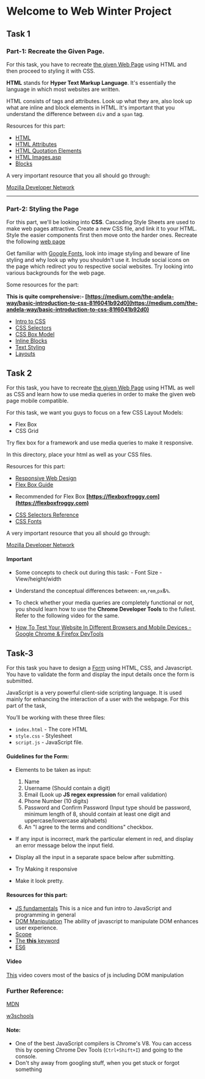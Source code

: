 # Welcome to Web Winter Project

## Task 1
### Part-1: Recreate the Given Page.

For this task, you have to recreate [the given Web Page](https://github.com/swadhinroutray/winter-web-resources/blob/master/Task1/HTML.jpg) using HTML and then proceed to styling it with CSS. 

**HTML** stands for **Hyper Text Markup Language**. It's essentially the language in which most websites are written. 

HTML consists of tags and attributes. Look up what they are, also look up what are inline and block elements in HTML. It's important that you understand the difference between `div` and a `span` tag. 

Resources for this part:

* [HTML](https://www.w3schools.com/html/)
* [HTML Attributes](https://www.w3schools.com/html/html_attributes.asp)
* [HTML Quotation Elements](https://www.w3schools.com/html/html_quotation_elements.asp)
* [HTML Images.asp](https://www.w3schools.com/html/html_images.asp)
* [Blocks](https://www.w3schools.com/html/html_blocks.asp)

A very important resource that you all should go through: 

[Mozilla Developer Network](https://developer.mozilla.org/en-US/)



***


### Part-2: Styling the Page

For this part, we'll be looking into **CSS**. Cascading Style Sheets are used to make web pages attractive. Create a new CSS file, and link it to your HTML. Style the easier components first then move onto the harder ones. Recreate the following [web page](https://github.com/swadhinroutray/winter-web-resources/blob/master/Task1/HTMLwithCSS.jpg)

Get familiar with [Google Fonts](https://fonts.google.com/), look into image styling and beware of line styling and why look up why you shouldn't use it. Include social icons on the page which redirect you to respective social websites. Try looking into various backgrounds for the web page.


Some resources for the part: 

**This is quite comprehensive:- [https://medium.com/the-andela-way/basic-introduction-to-css-81f6041b92d0](https://medium.com/the-andela-way/basic-introduction-to-css-81f6041b92d0)**

 * [Intro to CSS](https://www.w3schools.com/css/css_intro.asp)
* [CSS Selectors](https://www.w3schools.com/css/css_selectors.asp)
 * [CSS Box Model](https://www.w3schools.com/css/css_boxmodel.asp)
* [Inline Blocks](https://www.w3schools.com/css/css_inline-block.asp)
 * [Text Styling](https://developer.mozilla.org/en-US/docs/Learn/CSS/Styling_text)
 * [Layouts](https://developer.mozilla.org/en-US/docs/Learn/CSS/CSS_layout)


## Task 2

For this task, you have to recreate [the given Web Page](https://github.com/swadhinroutray/winter-web-resources/tree/master/Task2) using HTML as well as CSS and learn how to use media queries in order to make the given web page mobile compatible.

For this task, we want you guys to focus on a few CSS Layout Models:
* Flex Box
* CSS Grid

Try flex box for a framework and use media queries to make it responsive.
             
In this directory, place your html as well as your CSS files.

Resources for this part:

* [Responsive Web Design](https://www.w3schools.com/html/html_responsive.asp)
* [Flex Box Guide](https://css-tricks.com/snippets/css/a-guide-to-flexbox/)

- Recommended for Flex Box **[https://flexboxfroggy.com](https://flexboxfroggy.com)**

* [CSS Selectors Reference](https://www.w3schools.com/cssref/css_selectors.asp)
* [CSS Fonts](https://www.w3schools.com/css/css_font.asp)

A very important resource that you all should go through: 

[Mozilla Developer Network](https://developer.mozilla.org/en-US/)

#### Important

- Some concepts to check out during this task:
        - Font Size
        - View/height/width
- Understand the conceptual differences between: `em`,`rem`,`px`&`%`. 

- To check whether your media queries are completely functional or not, you should learn how to use the **Chrome Developer Tools** to the fullest. Refer to the following video for the same.

* [How To Test Your Website In Different Browsers and Mobile Devices - Google Chrome & Firefox DevTools](https://www.youtube.com/watch?v=vs2TYCMCuL8)


## Task-3

 For this task you have to design a [Form](https://github.com/swadhinroutray/winter-web-resources/blob/master/Task3/FormExample.mp4) using HTML, CSS, and Javascript. You have to validate the form and display the input details once the form is submitted.

JavaScript is a very powerful client-side scripting language. It is used mainly for enhancing the interaction of a user with the webpage.
For this part of the task,

You’ll be working with these three files:
* ```index.html```  - The core HTML
* ```style.css``` - Stylesheet
* ```script.js``` - JavaScript file.

#### Guidelines for the Form:
* Elements to be taken as input:
  1. Name
  2. Username (Should contain a digit)
  3. Email (Look up **JS regex expression** for email validation)
  4. Phone Number (10 digits)
  5. Password and Confirm Password (Input type should be password, minimum length of 8, should contain at least one digit and uppercase/lowercase alphabets)
  6. An "I agree to the terms and conditions" checkbox.

* If any input is incorrect, mark the particular element in red, and display an error message below the input field.
* Display all the input in a separate space below after submitting.
* Try Making it responsive
* Make it look pretty.

#### Resources for this part:
* [JS fundamentals](http://jsforcats.com/) This is a nice and fun intro to JavaScript and programming in general
* [DOM Manipulation](https://www.theodinproject.com/courses/web-development-101/lessons/dom-manipulation) The ability of javascript to manipulate DOM enhances user experience.
* [Scope](https://www.w3schools.com/js/js_scope.asp)
* [The **this**  keyword](https://www.w3schools.com/js/js_this.asp)
* [ES6](https://www.w3schools.com/js/js_es6.asp)

#### Video

[This](https://www.youtube.com/watch?v=hdI2bqOjy3c) video covers most of the basics of js including DOM manipulation

### Further Reference:

[MDN](https://developer.mozilla.org/en-US/docs/Web/JavaScript)

[w3schools](
https://www.w3schools.com/js/default.asp)

#### Note:
* One of the best JavaScript compilers is Chrome's V8. You can access this by opening Chrome Dev Tools (```Ctrl+Shift+I```) and going to the console.
* Don't shy away from googling stuff, when you get stuck or forgot something





